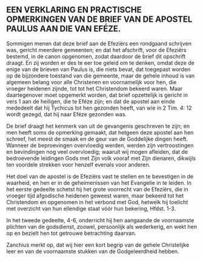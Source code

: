 ## EEN VERKLARING EN PRACTISCHE OPMERKINGEN VAN DE BRIEF VAN DE APOSTEL PAULUS AAN DIE VAN EFÉZE.

Sommigen menen dat deze brief aan de Efeziërs een rondgaand schrijven was, gericht meerdere gemeenten; en dat het afschrift, voor de Efeziërs bestemd, in de canon opgenomen, zodat daardoor de brief dit opschrift draagt. En zij worden er des te eer toe geleid om te denken, omdat deze de enige van de brieven van Paulus is, die niets bevat, dat toegepast worden op de bijzondere toestand van die gemeente, maar de gehele inhoud is van algemeen belang voor alle Christenen en voornamelijk voor hen, die vroeger heidenen zijnde, tot tot het Christendom bekeerd waren. 
Maar daartegenover moet opgemerkt worden, dat brief opzettelijk is gericht in vers 1 aan de heiligen, die te Eféze zijn; en dat de apostel aan einde mededeelt dat hij Tychicus tot hen gezonden heeft, van wie in 2 Tim. 4: 12 wordt gezegd, dat hij naar Eféze gezonden was. 

De brief draagt het kenmerk van uit de gevangenis geschreven te zijn; en men heeft soms de opmerking gemaakt, dat hetgeen deze apostel aan hen schreef, het meest de smaak en de geur van de Goddelijke dingen heeft. Wanneer de beproevingen overvloedig werden, werden zijn vertroostingen en bevindingen nog veel overvloedig; waaruit wij mogen afleiden, dat de bedroevende leidingen Gods met Zijn volk vooraf met Zijn dienaren, dikwijls ten voordele strekken voor henzelf evenals voor anderen. 

Het doel van de apostel is de Efeziërs vast te stellen en te bevestigen in de waarheid, en hen er in de geheimenissen van het Evangelie in te leiden. In het eerste gedeelte schetst hij het grote voorrecht van de Efeziërs, die in vroeger tijd afgodische heidenen geweest waren, maar bekeerd tot het Christendom en opgenomen in het verbond met God, hetwelk hij toelicht met overzicht van hun ellendige staat vóór hun bekering, Hfdst. 1-3. 

In het tweede gedeelte, 4-6, onderricht hij hen aangaande de voornaamste plichten van de godsdienst, zoowel, persoonlijk als wederkerig, en wekt hen op en bezielt hen tot getrouwe betrachting daarvan. 

Zanchius merkt op, dat wij hier een kort begrip van de gehele Christelijke leer en van de voornaamste stukken van de Godgeleerdheid hebben.
